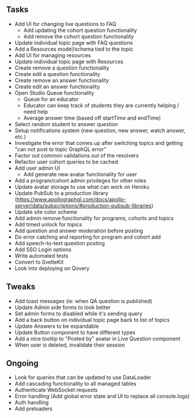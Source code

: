 ## Tasks

- Add UI for changing live questions to FAQ
  - Add updating the cohort question functionality
  - Add remove the cohort question functionality
- Update individual topic page with FAQ questions
- Add a Resources model/schema tied to the topic
- Add UI for managing resources
- Update individual topic page with Resources
- Create remove a question functionality
- Create edit a question functionality
- Create remove an answer functionality
- Create edit an answer functionality
- Open Studio Queue functionality
  - Queue for an educator
  - Educator can keep track of students they are currently helping / need help
  - Average answer time (based off startTime and endTime)
- Select random student to answer question
- Setup notifications system (new question, new answer, watch answer, etc.)
- Investigate the error that comes up after switching topics and getting "can not post to topic GraphQL error"
- Factor out common validations out of the resolvers
- Refactor user cohort queries to be cached
- Add user admin UI
  - Add generate new avatar functionality for user
- Add a program/cohort admin privileges for other roles
- Update avatar storage to use what can work on Heroku
- Update PubSub to a production library (https://www.apollographql.com/docs/apollo-server/data/subscriptions/#production-pubsub-libraries)
- Update site color scheme
- Add admin remove functionality for programs, cohorts and topics
- Add timed unlock for topics
- Add question and answer moderation before posting
- Do error catching and reporting for program and cohort add
- Add speech-to-text question posting
- Add SSO Login options
- Write automated tests
- Convert to SvelteKit
- Look into deploying on Qovery

## Tweaks

- Add toast messages (ie: when QA question is published)
- Update Admin side forms to look better
- Set admin forms to disabled while it's sending query
- Add a back button on individual topic page back to list of topics
- Update Answers to be expandable
- Update Button component to have different types
- Add a nice tooltip to "Posted by" avatar in Live Question component
- When user is deleted, invalidate their session

## Ongoing

- Look for queries that can be updated to use DataLoader
- Add cascading functionality to all managed tables
- Authenticate WebSocket requests
- Error handling (Add global error state and UI to replace all console.logs)
- Auth handling
- Add preloaders 
